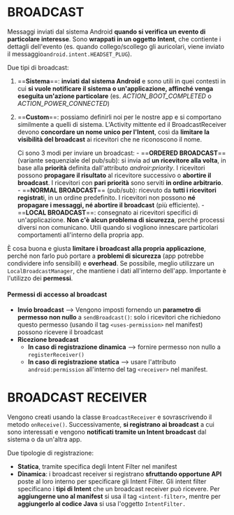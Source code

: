 # BROADCAST

Messaggi inviati dal sistema Android **quando si verifica un evento di particolare interesse**.
Sono **wrappati in un oggetto Intent**, che contiente i dettagli dell'evento (es. quando collego/scollego gli auricolari, viene inviato il messaggio`android.intent.HEADSET_PLUG`).

Due tipi di broadcast:
1) ==**Sistema**==: **inviati dal sistema Android** e sono utili in quei contesti in cui **si vuole notificare il sistema o un'applicazione, affinché venga eseguita un'azione particolare** (es. *ACTION_BOOT_COMPLETED* o *ACTION_POWER_CONNECTED*)
2) ==**Custom**==: possiamo definirli noi per le nostre app e si comportano similmente a quelli di sistema. L'Activity mittente ed il BroadcastReceiver devono **concordare un nome unico per l'Intent**, così da **limitare la visibilità del broadcast** ai ricevitori che ne riconoscono il nome.

   Ci sono 3 modi per inviare un broadcast:
	   - ==**ORDERED BROADCAST**== (variante sequenziale del pub/sub): si invia ad **un ricevitore alla volta**, in base alla **priorità** definita dall'attributo *androir:priority*. I ricevitori possono **propagare il risultato** al ricevitore successivo o **abortire il broadcast**. I ricevitori con **pari priorità** sono serviti **in ordine arbitrario**.
	   - ==**NORMAL BROADCAST**== (pub/sub): ricevuto da **tutti i ricevitori registrat**i, in un ordine predefinito. I ricevitori non possono **né propagare i messaggi, né abortire il broadcast** (più efficiente).
	   - ==**LOCAL BROADCAST**==: consegnato ai ricevitori specifici di un'applicazione. **Non c'è alcun problema di sicurezza**, perché processi diversi non comunicano. Utili quando si vogliono innescare particolari comportamenti all'interno della propria app.

È cosa buona e giusta **limitare i broadcast alla propria applicazione**, perché non farlo può portare a **problemi di sicurezza** (app potrebbe condividere info sensibili) e **overhead**. Se possibile, meglio utilizzare un `LocalBroadcastManager`, che mantiene i dati all'interno dell'app. Importante è l'utilizzo dei **permessi**.

#### Permessi di accesso al broadcast

- **Invio broadcast** --> Vengono imposti fornendo un **parametro di permesso non nullo** a `sendBroadcast()`: solo i ricevitori che richiedono questo permesso (usando il tag `<uses-permission>` nel manifest) possono ricevere il broadcast
- **Ricezione broadcast**
	- **In caso di registrazione dinamica** --> fornire permesso non nullo a `registerReceiver()`
	- **In caso di registrazione statica** --> usare l'attributo `android:permission` all'interno del tag `<receiver>` nel manifest.

# BROADCAST RECEIVER

Vengono creati usando la classe `BroadcastReceiver` e sovrascrivendo il metodo `onReceive()`. Successivamente, **si registrano ai broadcast** a cui sono interessati e vengono **notificati tramite un Intent broadcast** dal sistema o da un'altra app. 

Due tipologie di registrazione:
- **Statica**, tramite specifica degli Intent Filter nel manifest
- **Dinamica**: i broadcast receiver si registrano **sfruttando opportune API** poste al loro interno per specificare gli Intent Filter.
Gli intent filter specificano i **tipi di Intent** che un broadcast receiver può ricevere. Per **aggiungerne uno al manifest** si usa il tag `<intent-filter>`, mentre per **aggiungerlo al codice Java** si usa l'oggetto `IntentFilter.`



